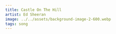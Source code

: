 ```yaml
---
title: Castle On The Hill
artist: Ed Sheeran
image: ../../assets/background-image-2-600.webp
tags: song
---
```

